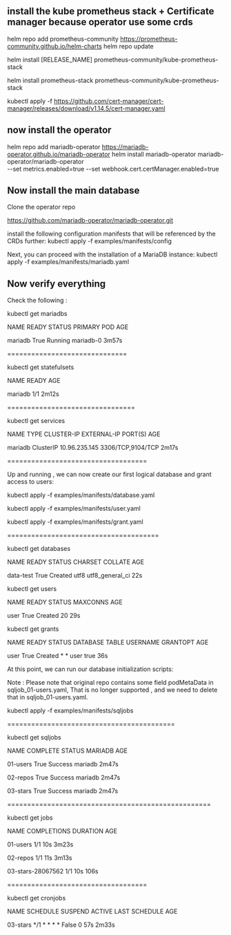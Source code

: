 ## install the kube prometheus stack + Certificate manager because operator use some crds

helm repo add prometheus-community https://prometheus-community.github.io/helm-charts
helm repo update

helm install [RELEASE_NAME] prometheus-community/kube-prometheus-stack

helm install prometheus-stack prometheus-community/kube-prometheus-stack


kubectl apply -f https://github.com/cert-manager/cert-manager/releases/download/v1.14.5/cert-manager.yaml


## now install the operator

helm repo add mariadb-operator https://mariadb-operator.github.io/mariadb-operator
helm install mariadb-operator mariadb-operator/mariadb-operator \
  --set metrics.enabled=true --set webhook.cert.certManager.enabled=true

## Now install the main database

Clone the operator repo

https://github.com/mariadb-operator/mariadb-operator.git

install the following configuration manifests that will be referenced by the CRDs further:
kubectl apply -f examples/manifests/config

Next, you can proceed with the installation of a MariaDB instance:
kubectl apply -f examples/manifests/mariadb.yaml

## Now verify everything

Check the following :


kubectl get mariadbs

NAME      READY   STATUS    PRIMARY POD     AGE

mariadb   True    Running   mariadb-0       3m57s

==============================

kubectl get statefulsets

NAME      READY   AGE

mariadb   1/1     2m12s

================================

kubectl get services

NAME         TYPE        CLUSTER-IP      EXTERNAL-IP   PORT(S)             AGE

mariadb      ClusterIP   10.96.235.145   <none>        3306/TCP,9104/TCP   2m17s

===================================

Up and running , we can now create our first logical database and grant access to users:


kubectl apply -f examples/manifests/database.yaml

kubectl apply -f examples/manifests/user.yaml

kubectl apply -f examples/manifests/grant.yaml

======================================

kubectl get databases

NAME        READY   STATUS    CHARSET   COLLATE           AGE

data-test   True    Created   utf8      utf8_general_ci   22s

kubectl get users

NAME              READY   STATUS    MAXCONNS   AGE

user              True    Created   20         29s

kubectl get grants

NAME              READY   STATUS    DATABASE   TABLE   USERNAME          GRANTOPT   AGE

user              True    Created   *          *       user              true       36s

At this point, we can run our database initialization scripts:

Note : Please note that original repo contains some field podMetaData in sqljob_01-users.yaml,
That is no longer supported , and we need to delete that in sqljob_01-users.yaml.

kubectl apply -f examples/manifests/sqljobs

==========================================

kubectl get sqljobs

NAME       COMPLETE   STATUS    MARIADB   AGE

01-users   True       Success   mariadb   2m47s

02-repos   True       Success   mariadb   2m47s

03-stars   True       Success   mariadb   2m47s

===================================================


kubectl get jobs

NAME                  COMPLETIONS   DURATION   AGE

01-users              1/1           10s        3m23s

02-repos              1/1           11s        3m13s

03-stars-28067562     1/1           10s        106s

===================================

kubectl get cronjobs

NAME       SCHEDULE      SUSPEND   ACTIVE   LAST SCHEDULE   AGE

03-stars   */1 * * * *   False     0        57s             2m33s

